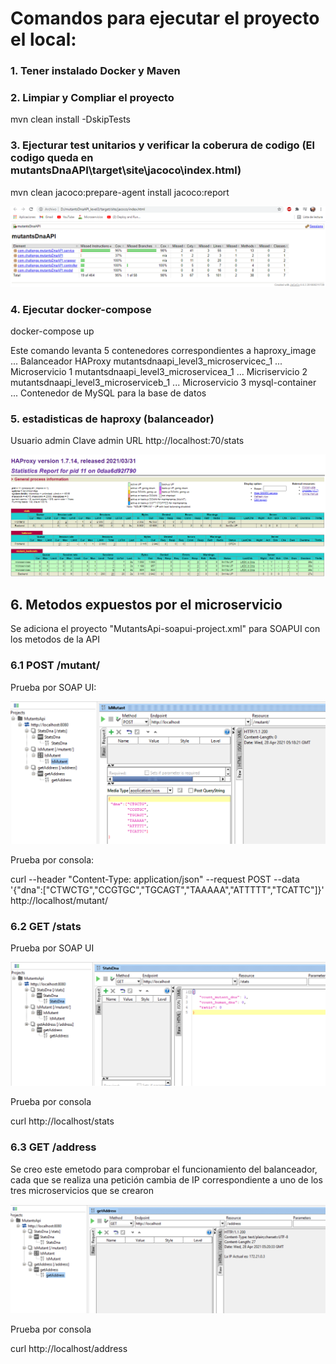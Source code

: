 # Comandos para ejecutar el proyecto el local:

### 1. Tener instalado Docker y Maven

### 2. Limpiar y Compliar el proyecto
mvn clean install -DskipTests							

### 3. Ejecturar test unitarios y verificar la coberura de codigo (El codigo queda en mutantsDnaAPI\target\site\jacoco\index.html)

mvn clean jacoco:prepare-agent install jacoco:report

![N|Solid](https://raw.githubusercontent.com/santosvaldesm/MutantsDnaAPI_level3/master/assets/Captura.PNG)

### 4. Ejecutar docker-compose	

docker-compose up

Este comando levanta 5 contenedores correspondientes a 
haproxy_image                        ... Balanceador HAProxy
mutantsdnaapi_level3_microservicec_1 ... Microservicio 1
mutantsdnaapi_level3_microservicea_1 ... Micriservicio 2
mutantsdnaapi_level3_microserviceb_1 ... Microservicio 3
mysql-container                      ... Contenedor de MySQL para la base de datos

### 5. estadisticas de haproxy (balanceador)
Usuario admin 
Clave   admin
URL      http://localhost:70/stats

![N|Solid](https://raw.githubusercontent.com/santosvaldesm/MutantsDnaAPI_level3/master/assets/Captura2.PNG)

##  6. Metodos expuestos por el microservicio 

Se adiciona el proyecto "MutantsApi-soapui-project.xml" para SOAPUI con los metodos de la API

### 6.1 POST /mutant/

Prueba por SOAP UI:

![N|Solid](https://raw.githubusercontent.com/santosvaldesm/MutantsDnaAPI_level3/master/assets/CapturaIsMutant.PNG)

Prueba por consola:

curl --header "Content-Type: application/json" --request POST --data '{"dna":["CTWCTG","CCGTGC","TGCAGT","TAAAAA","ATTTTT","TCATTC"]}' http://localhost/mutant/

### 6.2 GET /stats

Prueba por SOAP UI

![N|Solid](https://raw.githubusercontent.com/santosvaldesm/MutantsDnaAPI_level3/master/assets/CapturaStats.PNG)

Prueba por consola

curl http://localhost/stats

### 6.3 GET /address

Se creo este emetodo para comprobar el funcionamiento del balanceador, cada que se realiza una petición cambia de IP correspondiente a uno de los tres microservicios que se crearon

![N|Solid](https://raw.githubusercontent.com/santosvaldesm/MutantsDnaAPI_level3/master/assets/CapturaAddress.PNG)

Prueba por consola

curl http://localhost/address
